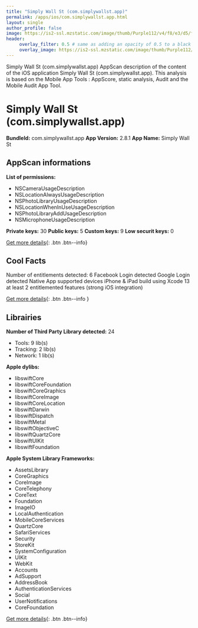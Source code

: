 ```yaml
---
title: "Simply Wall St (com.simplywallst.app)"
permalink: /apps/ios/com.simplywallst.app.html
layout: single
author_profile: false
image: https://is2-ssl.mzstatic.com/image/thumb/Purple112/v4/f8/e3/d5/f8e3d5f3-3035-4ea3-ad12-21d92e6cb287/AppIcon-0-0-1x_U007emarketing-0-0-0-7-0-0-sRGB-0-0-0-GLES2_U002c0-512MB-85-220-0-0.png/512x512bb.jpg
header: 
     overlay_filter: 0.5 # same as adding an opacity of 0.5 to a black background
     overlay_image: https://is2-ssl.mzstatic.com/image/thumb/Purple112/v4/f8/e3/d5/f8e3d5f3-3035-4ea3-ad12-21d92e6cb287/AppIcon-0-0-1x_U007emarketing-0-0-0-7-0-0-sRGB-0-0-0-GLES2_U002c0-512MB-85-220-0-0.png/512x512bb.jpg
---
```

Simply Wall St (com.simplywallst.app) AppScan description of the content of the iOS application Simply Wall St (com.simplywallst.app). This analysis is based on the Mobile App Tools : AppScore, static analysis, Audit and the Mobile Audit App Tool.

# Simply Wall St (com.simplywallst.app)

**BundleId:** com.simplywallst.app
**App Version:** 2.8.1
**App Name:** Simply Wall St


## AppScan informations 

**List of permissions:** 
- NSCameraUsageDescription
- NSLocationAlwaysUsageDescription
- NSPhotoLibraryUsageDescription
- NSLocationWhenInUseUsageDescription
- NSPhotoLibraryAddUsageDescription
- NSMicrophoneUsageDescription
  
  
**Private keys:** 30
**Public keys:** 5
**Custom keys:** 9
**Low securit keys:** 0
  
[Get more details](/pricing.html){: .btn .btn--info}

## Cool Facts

Number of entitlements detected: 6
Facebook Login detected
Google Login detected
Native App
supported devices iPhone & iPad
build using Xcode 13
at least 2 entitlemented features (strong iOS integration)
  
[Get more details](/pricing.html){: .btn .btn--info }

## Librairies 
**Number of Third Party Library detected:** 24
- Tools: 9 lib(s)
- Tracking: 2 lib(s)
- Network: 1 lib(s)


**Apple dylibs:**
- libswiftCore
- libswiftCoreFoundation
- libswiftCoreGraphics
- libswiftCoreImage
- libswiftCoreLocation
- libswiftDarwin
- libswiftDispatch
- libswiftMetal
- libswiftObjectiveC
- libswiftQuartzCore
- libswiftUIKit
- libswiftFoundation


**Apple System Library Frameworks:**
- AssetsLibrary
- CoreGraphics
- CoreImage
- CoreTelephony
- CoreText
- Foundation
- ImageIO
- LocalAuthentication
- MobileCoreServices
- QuartzCore
- SafariServices
- Security
- StoreKit
- SystemConfiguration
- UIKit
- WebKit
- Accounts
- AdSupport
- AddressBook
- AuthenticationServices
- Social
- UserNotifications
- CoreFoundation


  
[Get more details](/pricing.html){: .btn .btn--info}

